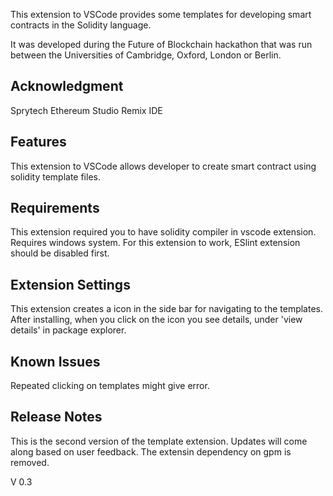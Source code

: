 This extension to VSCode provides some templates for developing smart contracts in the Solidity language.

It was developed during the Future of Blockchain hackathon that was run between the Universities of Cambridge, Oxford, London or Berlin.

## Acknowledgment
Sprytech
Ethereum Studio
Remix IDE

## Features
This extension to VSCode allows developer to create smart contract using solidity template files. 


## Requirements
This extension required you to have solidity compiler in vscode extension.
Requires windows system.
For this extension to work, ESlint extension should be disabled first.

## Extension Settings
This extension creates a icon in the side bar for navigating to the templates.
After installing, when you click on the icon you see details, under 'view details' in package explorer.

## Known Issues

Repeated clicking on templates might give error.

## Release Notes
This is the second version of the template extension. Updates will come along based on user feedback.
The extensin dependency on gpm is removed.

V 0.3
